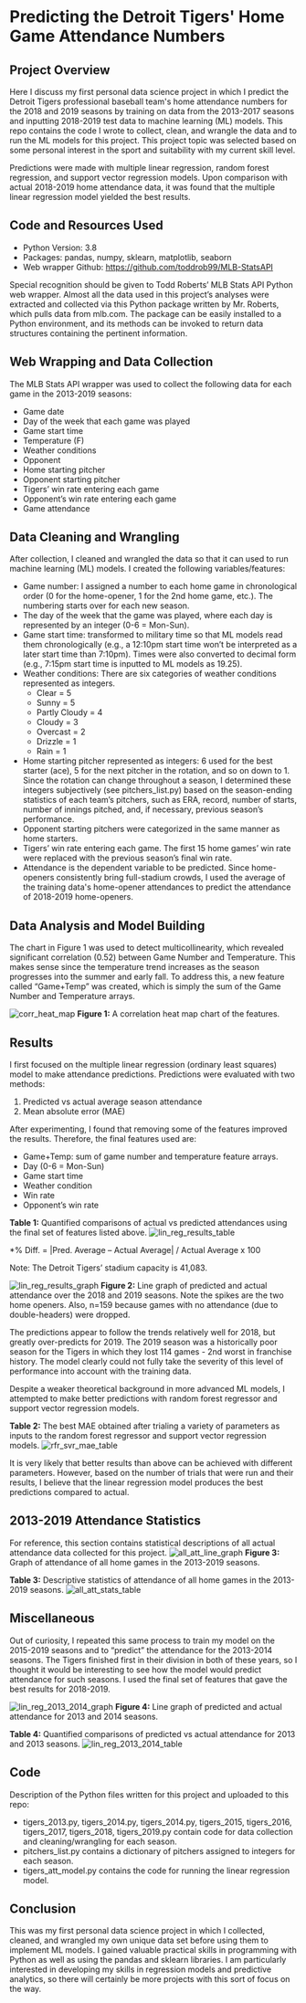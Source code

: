 # Predicting the Detroit Tigers' Home Game Attendance Numbers
## Project Overview
Here I discuss my first personal data science project in which I predict the Detroit Tigers professional baseball team's home attendance numbers for the 2018 and 2019 seasons by training on data from the 2013-2017 seasons and inputting 2018-2019 test data to machine learning (ML) models. This repo contains the code I wrote to collect, clean, and wrangle the data and to run the ML models for this project. This project topic was selected based on some personal interest in the sport and suitability with my current skill level.

Predictions were made with multiple linear regression, random forest regression, and support vector regression models. Upon comparison with actual 2018-2019 home attendance data, it was found that the multiple linear regression model yielded the best results.

## Code and Resources Used
- Python Version: 3.8
- Packages: pandas, numpy, sklearn, matplotlib, seaborn
- Web wrapper Github: https://github.com/toddrob99/MLB-StatsAPI

Special recognition should be given to Todd Roberts’ MLB Stats API Python web wrapper. Almost all the data used in this project’s analyses were extracted and collected via this Python package written by Mr. Roberts, which pulls data from mlb.com. The package can be easily installed to a Python environment, and its methods can be invoked to return data structures containing the pertinent information.

## Web Wrapping and Data Collection
The MLB Stats API wrapper was used to collect the following data for each game in the 2013-2019 seasons:
- Game date
- Day of the week that each game was played
- Game start time
- Temperature (F)
- Weather conditions
- Opponent
- Home starting pitcher
- Opponent starting pitcher
- Tigers’ win rate entering each game
- Opponent’s win rate entering each game
- Game attendance

## Data Cleaning and Wrangling
After collection, I cleaned and wrangled the data so that it can used to run machine learning (ML) models. I created the following variables/features:
- Game number: I assigned a number to each home game in chronological order (0 for the home-opener, 1 for the 2nd home game, etc.). The numbering starts over for each new season.
- The day of the week that the game was played, where each day is represented by an integer (0-6 = Mon-Sun).
- Game start time: transformed to military time so that ML models read them chronologically (e.g., a 12:10pm start time won’t be interpreted as a later start time than 7:10pm). Times were also converted to decimal form (e.g., 7:15pm start time is inputted to ML models as 19.25).
- Weather conditions: There are six categories of weather conditions represented as integers.
  - Clear = 5
  - Sunny = 5
  - Partly Cloudy = 4
  - Cloudy = 3
  - Overcast = 2
  - Drizzle = 1
  - Rain = 1
- Home starting pitcher represented as integers: 6 used for the best starter (ace), 5 for the next pitcher in the rotation, and so on down to 1. Since the rotation can change throughout a season, I determined these integers subjectively (see pitchers_list.py) based on the season-ending statistics of each team’s pitchers, such as ERA, record, number of starts, number of innings pitched, and, if necessary, previous season’s performance.
- Opponent starting pitchers were categorized in the same manner as home starters.
- Tigers’ win rate entering each game. The first 15 home games’ win rate were replaced with the previous season’s final win rate.
- Attendance is the dependent variable to be predicted. Since home-openers consistently bring full-stadium crowds, I used the average of the training data's home-opener attendances to predict the attendance of 2018-2019 home-openers.

## Data Analysis and Model Building
The chart in Figure 1 was used to detect multicollinearity, which revealed significant correlation (0.52) between Game Number and Temperature. This makes sense since the temperature trend increases as the season progresses into the summer and early fall. To address this, a new feature called “Game+Temp” was created, which is simply the sum of the Game Number and Temperature arrays.

![corr_heat_map](https://user-images.githubusercontent.com/90481059/160762654-e788cafe-069a-46e3-af80-bdb28d460790.png)
**Figure 1:** A correlation heat map chart of the features.

## Results
I first focused on the multiple linear regression (ordinary least squares) model to make attendance predictions. Predictions were evaluated with two methods:
1.	Predicted vs actual average season attendance
2.	Mean absolute error (MAE)

After experimenting, I found that removing some of the features improved the results. Therefore, the final features used are:
- Game+Temp: sum of game number and temperature feature arrays.
- Day (0-6 = Mon-Sun)
- Game start time
- Weather condition
- Win rate
- Opponent’s win rate
 
**Table 1:** Quantified comparisons of actual vs predicted attendances using the final set of features listed above.
![lin_reg_results_table](https://user-images.githubusercontent.com/90481059/160764840-46752dd7-1dad-4d17-9097-e90b0efa2cd0.PNG)

*% Diff. = |Pred. Average – Actual Average| / Actual Average x 100

Note: The Detroit Tigers’ stadium capacity is 41,083.

![lin_reg_results_graph](https://user-images.githubusercontent.com/90481059/160924072-36aa81ef-cdc2-4374-b0d5-b7b2a5e66eb1.png)
**Figure 2:** Line graph of predicted and actual attendance over the 2018 and 2019 seasons. Note the spikes are the two home openers. Also, n=159 because games with no attendance (due to double-headers) were dropped.

The predictions appear to follow the trends relatively well for 2018, but greatly over-predicts for 2019. The 2019 season was a historically poor season for the Tigers in which they lost 114 games - 2nd worst in franchise history. The model clearly could not fully take the severity of this level of performance into account with the training data.

Despite a weaker theoretical background in more advanced ML models, I attempted to make better predictions with random forest regressor and support vector regression models. 

**Table 2:** The best MAE obtained after trialing a variety of parameters as inputs to the random forest regressor and support vector regression models.
![rfr_svr_mae_table](https://user-images.githubusercontent.com/90481059/160932633-a8263ebf-e727-4cee-b56b-d08f86ad632c.PNG)

It is very likely that better results than above can be achieved with different parameters. However, based on the number of trials that were run and their results, I believe that the linear regression model produces the best predictions compared to actual.

## 2013-2019 Attendance Statistics
For reference, this section contains statistical descriptions of all actual attendance data collected for this project. 
![all_att_line_graph](https://user-images.githubusercontent.com/90481059/160933920-fbb33dba-d0e8-44db-a394-ed8315578af4.PNG)
**Figure 3:** Graph of attendance of all home games in the 2013-2019 seasons.

**Table 3:** Descriptive statistics of attendance of all home games in the 2013-2019 seasons. 
![all_att_stats_table](https://user-images.githubusercontent.com/90481059/160934113-4197522e-06b0-49cc-9520-ef24498c67d3.PNG)

## Miscellaneous
Out of curiosity, I repeated this same process to train my model on the 2015-2019 seasons and to “predict” the attendance for the 2013-2014 seasons. The Tigers finished first in their division in both of these years, so I thought it would be interesting to see how the model would predict attendance for such seasons. I used the final set of features that gave the best results for 2018-2019.

![lin_reg_2013_2014_graph](https://user-images.githubusercontent.com/90481059/160936735-d00fa3dd-57ab-4b01-bcaa-33855c5575dc.PNG)
**Figure 4:** Line graph of predicted and actual attendance for 2013 and 2014 seasons.

**Table 4:** Quantified comparisons of predicted vs actual attendance for 2013 and 2013 seasons.
![lin_reg_2013_2014_table](https://user-images.githubusercontent.com/90481059/160936805-09a1ad43-6dd9-4eac-bdcf-8021f4a954e0.PNG)

## Code
Description of the Python files written for this project and uploaded to this repo:
- tigers_2013.py, tigers_2014.py, tigers_2014.py, tigers_2015, tigers_2016, tigers_2017, tigers_2018, tigers_2019.py contain code for data collection and cleaning/wrangling for each season.
- pitchers_list.py contains a dictionary of pitchers assigned to integers for each season.
- tigers_att_model.py contains the code for running the linear regression model.

## Conclusion
This was my first personal data science project in which I collected, cleaned, and wrangled my own unique data set before using them to implement ML models. I gained valuable practical skills in programming with Python as well as using the pandas and sklearn libraries. I am particularly interested in developing my skills in regression models and predictive analytics, so there will certainly be more projects with this sort of focus on the way.
